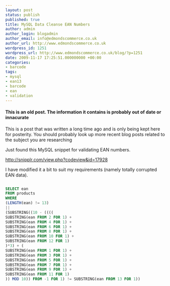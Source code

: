 ```yaml
---
layout: post
status: publish
published: true
title: MySQL Data Cleanse EAN Numbers
author: admin
author_login: blogadmin
author_email: info@edmondscommerce.co.uk
author_url: http://www.edmondscommerce.co.uk
wordpress_id: 1251
wordpress_url: http://www.edmondscommerce.co.uk/blog/?p=1251
date: 2009-11-17 17:25:51.000000000 +00:00
categories:
- barcode
tags:
- mysql
- ean13
- barcode
- ean
- validation
---
```

<div class="oldpost"><h4>This is an old post. The information it contains is probably out of date or innacurate</h4>
<p>
This is a post that was written a long time ago and is only being kept here for posterity.
You should probably look up more recent blog posts related to the subject you are researching
</p>
</div>
Just found this MySQL snippet for validating EAN numbers.

<a href="http://snipplr.com/view.php?codeview&id=17928">http://snipplr.com/view.php?codeview&id=17928</a>

I have modified it a bit to suit my requirements (namely totally corrupted EAN data).

```sql

SELECT ean
FROM products
WHERE
(LENGTH(ean) != 13)
||
(SUBSTRING((10 - ((((
SUBSTRING(ean FROM 2 FOR 1) +
SUBSTRING(ean FROM 4 FOR 1) +
SUBSTRING(ean FROM 6 FOR 1) +
SUBSTRING(ean FROM 8 FOR 1) +
SUBSTRING(ean FROM 10 FOR 1) +
SUBSTRING(ean FROM 12 FOR 1)  
)*3) + (
SUBSTRING(ean FROM 1 FOR 1) +
SUBSTRING(ean FROM 3 FOR 1) +
SUBSTRING(ean FROM 5 FOR 1) +
SUBSTRING(ean FROM 7 FOR 1) +
SUBSTRING(ean FROM 9 FOR 1) +
SUBSTRING(ean FROM 11 FOR 1)
)) MOD 10)) FROM -1 FOR 1) != SUBSTRING(ean FROM 13 FOR 1))

```
